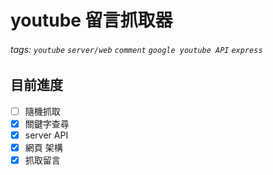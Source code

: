 # youtube 留言抓取器

###### tags: `youtube` `server/web` `comment` `google youtube API` `express`

## 目前進度

- [ ] 隨機抓取
- [x] 關鍵字查尋
- [x] server API
- [x] 網頁 架構
- [x] 抓取留言
